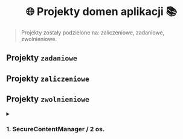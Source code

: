 <div align='center'>

#  🌐 Projekty domen aplikacji 📚

</div>

> Projekty zostały podzielone na: zaliczeniowe, zadaniowe, zwolnieniowe.

<div align='justify'>

## Projekty `zadaniowe`

## Projekty `zaliczeniowe`

## Projekty `zwolnieniowe`

<details>
   <summary>
      
   ### 1. **SecureContentManager** / 2 os.
      
   </summary> 

#### Opis ogólny:
`SecureContentManager` to aplikacja internetowa zapewniająca bezpieczne zarządzanie treściami na stronie internetowej. Główne funkcje obejmują panel logowania, autoryzację i zarządzanie treściami. W trakcie wykonywania projektu zadbaj o jak najbardziej profesjonalne podejście (tj. odpowiednie nazewnictwo {nawet angielskie}, optymalizacja bazy danych, atomizacja encji), które będzie dodatkowo punktowane.

#### Technologie:
- Backend: PHP (? ostatecznie Laravel).
- Baza danych: MySQL / MSSQL.
- Frontend: HTML (semantyka), CSS, JavaScript.

#### Struktura bazy danych (5 tabel):

1. **users**
   - user_id (primary key)
   - username
   - password_hash
   - email
   - role (admin/user) {opcjonalnie wykonać dodatkową encję z podziałem ról}

2. **sessions**
   - session_id (primary key)
   - user_id (foreign key to users)
   - session_token
   - expiration_time

3. **content_categories**
   - category_id (primary key)
   - category_name

4. **content_items**
   - item_id (primary key)
   - category_id (foreign key to content_categories)
   - title
   - content
   - created_at
   - updated_at

5. **logs**
   - log_id (primary key)
   - user_id (foreign key to users)
   - action
   - timestamp

#### Funkcje aplikacji:

1. **Panel logowania:**
   - Bezpieczne przechowywanie haseł w formie hashy.
   - Generowanie i przechowywanie unikalnego tokena sesji po udanym zalogowaniu.
   - Ograniczenie liczby prób logowania w celu zabezpieczenia przed atakami typu brute-force.

2. **Panel autoryzacji:**
   - Różne poziomy dostępu (administrator, użytkownik).
   - Sprawdzanie uprawnień przed wykonaniem operacji związanych z zarządzaniem treściami.

3. **Panel zarządzania treścią:**
   - Dodawanie, edytowanie i usuwanie kategorii treści.
   - Dodawanie, edytowanie i usuwanie treści w ramach kategorii.
   - Logowanie każdej akcji w tabeli logs.

4. **Bezpieczeństwo:**
   - Używanie przygotowanych instrukcji SQL (prepared statements) w celu zapobiegania atakom SQL Injection.
   - Regularne aktualizacje tokenów sesji i ich ograniczony czas życia w celu zabezpieczenia przed atakami typu Session Fixation i Session Hijacking.
   - Wprowadzenie mechanizmu blokady konta po przekroczeniu limitu nieudanych prób logowania.

5. **Dodatkowe funkcje:**
   - Panel zmiany hasła dla użytkowników.
   - Możliwość przywracania hasła poprzez e-mail.
   - Zabezpieczenia przed atakami CSRF (Cross-Site Request Forgery) przy wykonywaniu operacji związanych z zarządzaniem treściami.

#### JavaScript

1. **Wyszukiwarka treści**
   - Dodaj funkcję wyszukiwania z wynikami w czasie rzeczywistym. Po załadowaniu wyników umożliw wyszukanie określonej treści za pomocą fragmentu tekstu wprowadzonego w pole wyszukiwarki.
3. **Walidacja formularzy**
   - Dodaj walidację w czasie rzeczywistym i interaktywne (popupy) komunikaty dla formularzy.
4. **Galeria**
   - Dodaj interaktywną galerię zdjęć z efektami przejścia między zdjęciami. Może być to prosta galeria dostępna na stronie w stópce.

</details>

</div>
